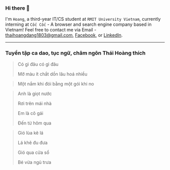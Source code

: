 ### Hi there 👋

I'm `Hoang`, a third-year IT/CS student at `RMIT University Vietnam`, currently interning at `Cốc Cốc` - A browser and search engine company based in Vietnam! Feel free to contact me via Email - thaihoangdang1803@gmail.com, [Facebook](https://www.facebook.com/thaihoang.dang.33/), or [LinkedIn](https://www.linkedin.com/in/thai-hoang-dang/).

---

### Tuyển tập ca dao, tục ngữ, châm ngôn Thái Hoàng thích

> Có gì đâu có gì đâu
> 
> Mỡ màu ít chắt dồn lâu hoá nhiều

> Một nắm khi đói bằng một gói khi no

> Anh là giọt nước
> 
> Rơi trên mái nhà
> 
> Em là cô gái
> 
> Đến từ hôm qua

> Gió lùa kẽ lá
>
> Lá khẽ đu đưa
>
> Gió qua cửa sổ
>
> Bé vừa ngủ trưa

